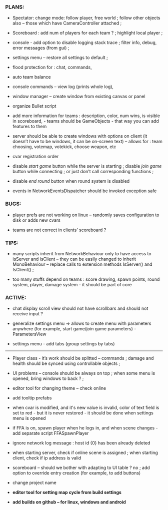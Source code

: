 
### PLANS:

- Spectator: change mode: follow player, free world ; follow other objects also – those which have CameraController attached ;

- Scoreboard : add num of players for each team ? ; highlight local player ;

- console - add option to disable logging stack trace ; filter info, debug, error messages (from gui) ;

- settings menu – restore all settings to default ; 

- flood protection for : chat, commands, 

- auto team balance

- console commands – view log (prints whole log), 

- window manager – create window from existing canvas or panel

- organize Bullet script

- add more information for teams : description, color, num wins, is visible in scoreboard, - teams should be GameObjects - that way you can add features to them

- server should be able to create windows with options on client (it doesn’t have to be windows, it can be on-screen text) – allows for : team choosing, votemap, votekick, choose weapon, etc

- cvar registration order

- disable *start game* button while the server is starting ; disable *join game* button while connecting ; or just don’t call corresponding functions ;

- disable *end round* button when round system is disabled

- events in NetworkEventsDispatcher should be invoked exception safe


### BUGS:

- player prefs are not working on linux – randomly saves configuration to disk or adds new cvars

- teams are not correct in clients’ scoreboard ?


### TIPS:

- many scripts inherit from NetworkBehaviour only to have access to isServer and isClient – they can be easily changed to inherit MonoBehaviour – replace calls to extension methods IsServer() and IsClient() ;

- too many stuffs depend on teams : score drawing, spawn points, round system, player, damage system - it should be part of core


### ACTIVE:

- chat display scroll view should not have scrollbars and should not receive input ?

- generalize settings menu => allows to create menu with parameters anywhere (for example, start game/join game parameters) - ParametersView

- settings menu - add tabs (group settings by tabs)

***

- Player class - it’s work should be splitted – commands ; damage and health should be synced using controllable objects ;

- UI problems – console should be always on top ; when some menu is opened, bring windows to back ? ;

- editor tool for changing theme – check online

- add tooltip prefabs

- when cvar is modified, and it's new value is invalid, color of text field is set to red - but it is never restored - it should be done when settings menu is opened

- if FFA is on, spawn player when he logs in, and when scene changes - add separate script FFASpawnPlayer

- ignore network log message : host id {0} has been already deleted

- when starting server, check if online scene is assigned ; when starting client, check if ip address is valid

- scoreboard – should we bother with adapting to UI table ? no ; add option to override entry creation (for example, to add buttons)

- change project name

- **editor tool for setting map cycle from build settings**

- **add builds on github – for linux, windows and android**


<br>
<br>


